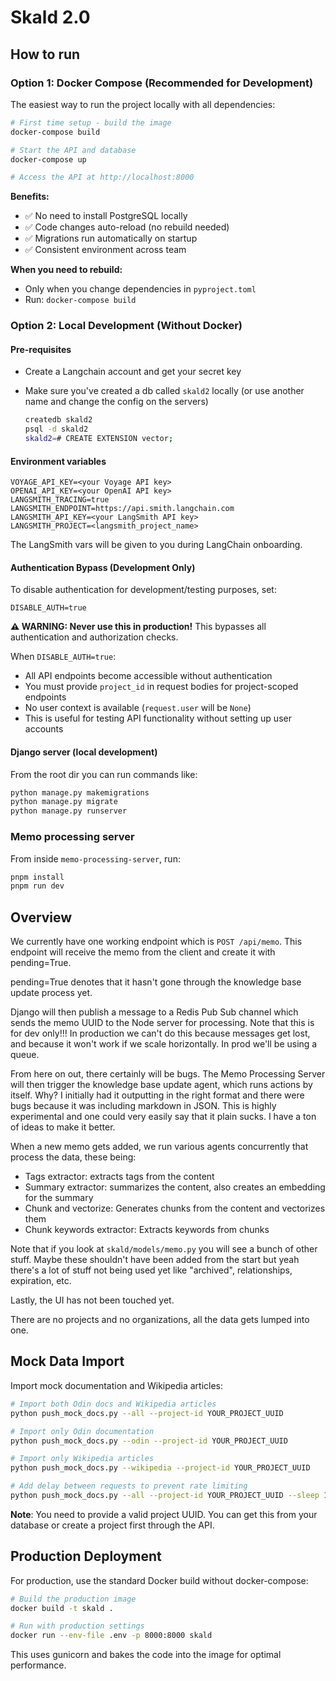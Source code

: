 # Skald 2.0

## How to run

### Option 1: Docker Compose (Recommended for Development)

The easiest way to run the project locally with all dependencies:

```sh
# First time setup - build the image
docker-compose build

# Start the API and database
docker-compose up

# Access the API at http://localhost:8000
```

**Benefits:**
- ✅ No need to install PostgreSQL locally
- ✅ Code changes auto-reload (no rebuild needed)
- ✅ Migrations run automatically on startup
- ✅ Consistent environment across team

**When you need to rebuild:**
- Only when you change dependencies in `pyproject.toml`
- Run: `docker-compose build`

### Option 2: Local Development (Without Docker)

#### Pre-requisites

- Create a Langchain account and get your secret key
- Make sure you've created a db called `skald2` locally (or use another name and change the config on the servers)

    ```sh
    createdb skald2
    psql -d skald2
    skald2=# CREATE EXTENSION vector;
    ```

#### Environment variables

```
VOYAGE_API_KEY=<your Voyage API key>
OPENAI_API_KEY=<your OpenAI API key>
LANGSMITH_TRACING=true
LANGSMITH_ENDPOINT=https://api.smith.langchain.com
LANGSMITH_API_KEY=<your LangSmith API key>
LANGSMITH_PROJECT=<langsmith_project_name>
```

The LangSmith vars will be given to you during LangChain onboarding.

#### Authentication Bypass (Development Only)

To disable authentication for development/testing purposes, set:

```
DISABLE_AUTH=true
```

**⚠️ WARNING: Never use this in production!** This bypasses all authentication and authorization checks.

When `DISABLE_AUTH=true`:
- All API endpoints become accessible without authentication
- You must provide `project_id` in request bodies for project-scoped endpoints
- No user context is available (`request.user` will be `None`)
- This is useful for testing API functionality without setting up user accounts


#### Django server (local development)

From the root dir you can run commands like:

```sh
python manage.py makemigrations
python manage.py migrate
python manage.py runserver
```


### Memo processing server

From inside `memo-processing-server`, run:

```sh
pnpm install
pnpm run dev
```

## Overview

We currently have one working endpoint which is `POST /api/memo`. This endpoint will receive the memo from the client and create it with pending=True.

pending=True denotes that it hasn't gone through the knowledge base update process yet.

Django will then publish a message to a Redis Pub Sub channel which sends the memo UUID to the Node server for processing. Note that this is for dev only!!! In production we can't do this because messages get lost, and because it won't work if we scale horizontally. In prod we'll be using a queue.

From here on out, there certainly will be bugs. The Memo Processing Server will then trigger the knowledge base update agent, which runs actions by itself. Why? I initially had it outputting in the right format and there were bugs because it was including markdown in JSON. This is highly experimental and one could very easily say that it plain sucks. I have a ton of ideas to make it better.

When a new memo gets added, we run various agents concurrently that process the data, these being:

- Tags extractor: extracts tags from the content
- Summary extractor: summarizes the content, also creates an embedding for the summary
- Chunk and vectorize: Generates chunks from the content and vectorizes them
- Chunk keywords extractor: Extracts keywords from chunks

Note that if you look at `skald/models/memo.py` you will see a bunch of other stuff. Maybe these shouldn't have been added from the start but yeah there's a lot of stuff not being used yet like "archived", relationships, expiration, etc.

Lastly, the UI has not been touched yet.

There are no projects and no organizations, all the data gets lumped into one.

## Mock Data Import

Import mock documentation and Wikipedia articles:

```sh
# Import both Odin docs and Wikipedia articles
python push_mock_docs.py --all --project-id YOUR_PROJECT_UUID

# Import only Odin documentation
python push_mock_docs.py --odin --project-id YOUR_PROJECT_UUID

# Import only Wikipedia articles  
python push_mock_docs.py --wikipedia --project-id YOUR_PROJECT_UUID

# Add delay between requests to prevent rate limiting
python push_mock_docs.py --all --project-id YOUR_PROJECT_UUID --sleep 1.0
```

**Note**: You need to provide a valid project UUID. You can get this from your database or create a project first through the API.

## Production Deployment

For production, use the standard Docker build without docker-compose:

```sh
# Build the production image
docker build -t skald .

# Run with production settings
docker run --env-file .env -p 8000:8000 skald
```

This uses gunicorn and bakes the code into the image for optimal performance. 
